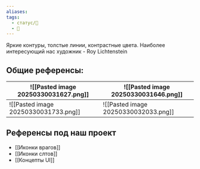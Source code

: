 ```yaml
---
aliases: 
tags:
  - статус/🌱
  - 💅
---
```


Яркие контуры, толстые линии, контрастные цвета. Наиболее интересующий нас художник - Roy Lichtenstein
## Общие референсы:


|  ![[Pasted image 20250330031627.png]]   |   ![[Pasted image 20250330031646.png]]  |
| --- | --- |
|   ![[Pasted image 20250330031733.png]]  |   ![[Pasted image 20250330032033.png]]  |

## Референсы под наш проект

- [[Иконки врагов]]
- [[Иконки слтов]]
- [[Концепты UI]]

